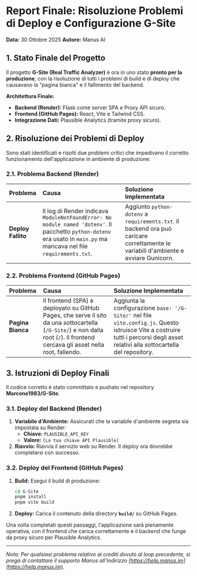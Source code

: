 # Report Finale: Risoluzione Problemi di Deploy e Configurazione G-Site

**Data:** 30 Ottobre 2025
**Autore:** Manus AI

## 1. Stato Finale del Progetto

Il progetto **G-Site (Real Traffic Analyzer)** è ora in uno stato **pronto per la produzione**, con la risoluzione di tutti i problemi di build e di deploy che causavano la "pagina bianca" e il fallimento del backend.

**Architettura Finale:**
*   **Backend (Render):** Flask come server SPA e Proxy API sicuro.
*   **Frontend (GitHub Pages):** React, Vite e Tailwind CSS.
*   **Integrazione Dati:** Plausible Analytics (tramite proxy sicuro).

## 2. Risoluzione dei Problemi di Deploy

Sono stati identificati e risolti due problemi critici che impedivano il corretto funzionamento dell'applicazione in ambiente di produzione:

### 2.1. Problema Backend (Render)

| Problema | Causa | Soluzione Implementata |
| :--- | :--- | :--- |
| **Deploy Fallito** | Il log di Render indicava `ModuleNotFoundError: No module named 'dotenv'`. Il pacchetto `python-dotenv` era usato in `main.py` ma mancava nel file `requirements.txt`. | Aggiunto `python-dotenv` a `requirements.txt`. Il backend ora può caricare correttamente le variabili d'ambiente e avviare Gunicorn. |

### 2.2. Problema Frontend (GitHub Pages)

| Problema | Causa | Soluzione Implementata |
| :--- | :--- | :--- |
| **Pagina Bianca** | Il frontend (SPA) è deployato su GitHub Pages, che serve il sito da una sottocartella (`/G-Site/`) e non dalla root (`/`). Il frontend cercava gli asset nella root, fallendo. | Aggiunta la configurazione `base: '/G-Site/'` nel file `vite.config.js`. Questo istruisce Vite a costruire tutti i percorsi degli asset relativi alla sottocartella del repository. |

## 3. Istruzioni di Deploy Finali

Il codice corretto è stato committato e pushato nel repository **Marcone1983/G-Site**.

### 3.1. Deploy del Backend (Render)

1.  **Variabile d'Ambiente:** Assicurati che la variabile d'ambiente segreta sia impostata su Render:
    *   **Chiave:** `PLAUSIBLE_API_KEY`
    *   **Valore:** `[La tua chiave API Plausible]`
2.  **Riavvio:** Riavvia il servizio web su Render. Il deploy ora dovrebbe completarsi con successo.

### 3.2. Deploy del Frontend (GitHub Pages)

1.  **Build:** Esegui il build di produzione:
    ```bash
    cd G-Site
    pnpm install
    pnpm vite build
    ```
2.  **Deploy:** Carica il contenuto della directory **`build/`** su GitHub Pages.

Una volta completati questi passaggi, l'applicazione sarà pienamente operativa, con il frontend che carica correttamente e il backend che funge da proxy sicuro per Plausible Analytics.

---
*Nota: Per qualsiasi problema relativo ai crediti dovuto al loop precedente, si prega di contattare il supporto Manus all'indirizzo [https://help.manus.im](https://help.manus.im).*
